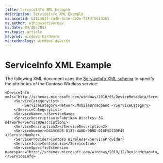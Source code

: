 ```yaml
---
title: ServiceInfo XML Example
description: ServiceInfo XML Example
ms.assetid: b2114044-ca4b-4c1e-ab2e-73f4f56142b5
ms.author: windowsdriverdev
ms.date: 04/20/2017
ms.topic: article
ms.prod: windows-hardware
ms.technology: windows-devices
---
```


# ServiceInfo XML Example


The following XML document uses the [ServiceInfo XML schema](serviceinfo-xml-schema.md) to specify the attributes of the Contoso Wireless service:

``` syntax
<DeviceInfo xmls="http://schemas.microsoft.com/windows/2010/05/DeviceMetadata/ServiceInfo">
    <ServiceCategoryList>
        <ServiceCategory>Network.MobileBroadband </ServiceCategory>
    </ServiceCategoryList>
    <ServiceName> </ServiceName>
    <ServiceDescription1>Fabrikam Wireless 3G network</ServiceDescription1>
    <ServiceDescription2></ServiceDescription2>
    <ServiceNumber>D4A5C6D5-8135-4A0D-9B9D-016F5D7D9F45  </ServiceNumber>
    <ServiceProvider>Contoso Wireless</ServiceProvider>
    <ServiceIcon>Contoso.ico</ServiceIcon>
    <ServiceSpecificExtension namespace="http://schemas.microsoft.com/windows/2010/12/DeviceMetadata/MobileBroadbandInfo">MobileBroadbandInfo.xml</ServiceSpecificExtension>
</ServiceInfo>
```

 

 





